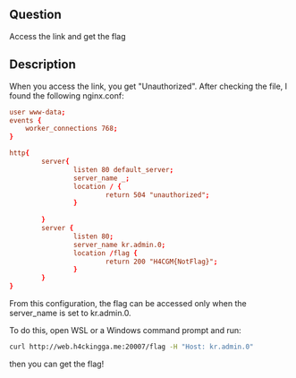 ## Question

Access the link and get the flag

## Description

When you access the link, you get "Unauthorized".
After checking the file, I found the following nginx.conf:

```conf
user www-data;
events {
	worker_connections 768;
}

http{
        server{
                listen 80 default_server;
                server_name _;
                location / {
                        return 504 "unauthorized";
                }
                
        }
        server {
                listen 80;
                server_name kr.admin.0;
                location /flag {
                        return 200 "H4CGM{NotFlag}";
                }
        }
}
```
From this configuration, the flag can be accessed only when the server_name is set to kr.admin.0.

To do this, open WSL or a Windows command prompt and run:

```bash
curl http://web.h4ckingga.me:20007/flag -H "Host: kr.admin.0"
```

then you can get the flag!
